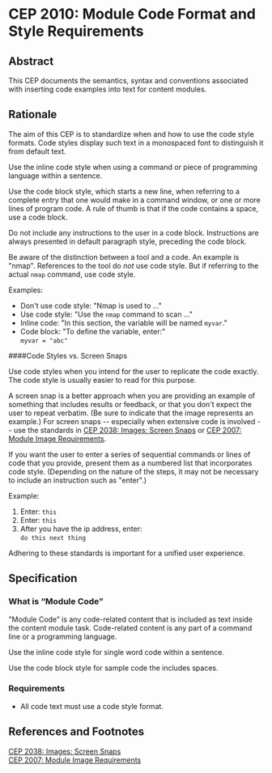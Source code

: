 # CEP 2010: Module Code Format and Style Requirements


## Abstract

This CEP documents the semantics, syntax and conventions associated with inserting code examples into text for content modules. 

## Rationale

The aim of this CEP is to standardize when and how to use the code style formats. Code styles display such text in a monospaced font to distinguish it from default text.

Use the inline code style when using a command or piece of programming language within a sentence.

Use the code block style, which starts a new line, when referring to a complete entry that one would make in a command window, or one or more lines of program code. A rule of thumb is that if the code contains a space, use a code block.

Do not include any instructions to the user in a code block. Instructions are always presented in default paragraph style, preceding the code block.

Be aware of the distinction between a tool and a code. An example is "nmap". References to the tool do _not_ use code style. But if referring to the actual `nmap` command, use code style.

Examples:
* Don't use code style: "Nmap is used to ..."  
* Use code style: "Use the `nmap` command to scan ..."
* Inline code: "In this section, the variable will be named `myvar`."  
* Code block: "To define the variable, enter:"  
```myvar = "abc"```

####Code Styles vs. Screen Snaps

Use code styles when you intend for the user to replicate the code exactly. The code style is usually easier to read for this purpose.
 
A screen snap is a better approach when you are providing an example of something that includes results or feedback, or that you don't expect the user to repeat verbatim. (Be sure to indicate that the image represents an example.) For screen snaps -- especially when extensive code is involved -- use the standards in [CEP 2038: Images: Screen Snaps](../2038/README.md) or [CEP 2007: Module Image Requirements](../2007/README.md).

If you want the user to enter a series of sequential commands or lines of code that you provide, present them as a numbered list that incorporates code style. (Depending on the nature of the steps, it may not be necessary to include an instruction such as "enter".)

Example:

1. Enter: `this`
2. Enter: `this` 
3. After you have the ip address, enter:  
 ```do this next thing```   

Adhering to these standards is important for a unified user experience.

## Specification


### What is “Module Code”

"Module Code” is any code-related content that is included as text inside the content module task. Code-related content is any part of a command line or a programming language.

Use the inline code style for single word code within a sentence.

Use the code block style for sample code the includes spaces.

### Requirements
*  All code text must use a code style format.

## References and Footnotes

[CEP 2038: Images: Screen Snaps](../2038/README.md)  
[CEP 2007: Module Image Requirements](../2007/README.md)